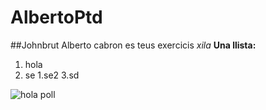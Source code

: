 # AlbertoPtd
##Johnbrut
Alberto cabron es teus exercicis
*xila*
**Una llista:**
1. hola
2. se
   1.se2
3.sd

![hola poll]([https://www.google.com/search?sca_esv=0fc3c07800d1d512&q=fortnite&tbm=isch&source=lnms&sa=X&ved=2ahUKEwjJuKzMztqEAxW_aqQEHZLGDZcQ0pQJegQIDRAB&biw=1920&bih=932&safe=active&ssui=on#imgrc=t82vwdBJM8n6jM](https://cdn.hobbyconsolas.com/sites/navi.axelspringer.es/public/media/image/2020/02/skins-fortnite-capitulo-temporada-2-1872351.jpg?tf=3840x)https://cdn.hobbyconsolas.com/sites/navi.axelspringer.es/public/media/image/2020/02/skins-fortnite-capitulo-temporada-2-1872351.jpg?tf=3840x)
